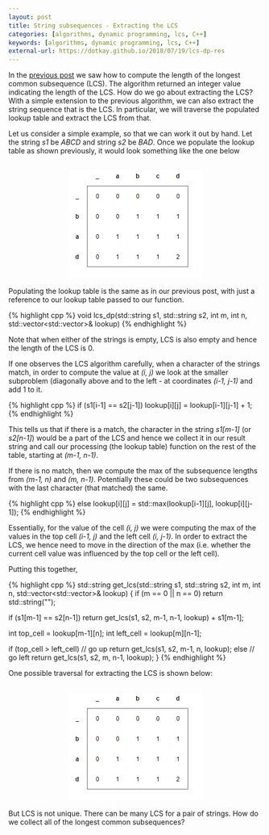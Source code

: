 ```yaml
---
layout: post
title: String subsequences - Extracting the LCS
categories: [algorithms, dynamic programming, lcs, C++]
keywords: [algorithms, dynamic programming, lcs, C++]
external-url: https://dotkay.github.io/2018/07/19/lcs-dp-res
---
```


In the [previous post](https://dotkay.github.io/2018/07/17/lcs-dp) we saw how to compute the length of the longest common subsequence (LCS). The algorithm returned an integer value indicating the length of the LCS. How do we go about extracting the LCS? With a simple extension to the previous algorithm, we can also extract the string sequence that is the LCS. In particular, we will traverse the populated lookup table and extract the LCS from that.

Let us consider a simple example, so that we can work it out by hand. Let the string *s1* be *ABCD* and string *s2* be *BAD*. Once we populate the lookup table as shown previously, it would look something like the one below

<br>
<div class="img_container">
<center><img src="https://raw.githubusercontent.com/dotkay/tmp/main/algo_illustrations/lcs.png"></center>
</div>

Populating the lookup table is the same as in our previous post, with just a reference to our lookup table passed to our function.

{% highlight cpp %}
void lcs_dp(std::string s1, std::string s2, int m, int n,
            std::vector<std::vector<int>>& lookup)
{% endhighlight %}

Note that when either of the strings is empty, LCS is also empty and hence the length of the LCS is 0. 

If one observes the LCS algorithm carefully, when a character of the strings match, in order to compute the value at *(i, j)* we look at the smaller subproblem (diagonally above and to the left - at coordinates *(i-1, j-1)* and add 1 to it.

{% highlight cpp %}
if (s1[i-1] == s2[j-1])
  lookup[i][j] = lookup[i-1][j-1] + 1;
{% endhighlight %}

This tells us that if there is a match, the character in the string *s1[m-1]* (or *s2[n-1]*) would be a part of the LCS and hence we collect it in our result string and call our processing (the lookup table) function on the rest of the table, starting at *(m-1, n-1)*.

If there is no match, then we compute the max of the subsequence lengths from *(m-1, n)* and *(m, n-1)*. Potentially these could be two subsequences with the last character (that matched) the same. 

{% highlight cpp %}
else 
  lookup[i][j] = std::max(lookup[i-1][j], lookup[i][j-1]);
{% endhighlight %}

Essentially, for the value of the cell *(i, j)* we were computing the max of the values in the top cell *(i-1, j)* and the left cell *(i, j-1)*. In order to extract the LCS, we hence need to move in the direction of the max (i.e. whether the current cell value was influenced by the top cell or the left cell). 

Putting this together, 

{% highlight cpp %}
std::string get_lcs(std::string s1, std::string s2, 
                    int m, int n, 
                    std::vector<std::vector<int>>& lookup)
{
  if (m == 0 || n == 0)
    return std::string("");
  
  if (s1[m-1] == s2[n-1])
    return get_lcs(s1, s2, m-1, n-1, lookup) + s1[m-1];
  
  int top_cell = lookup[m-1][n];
  int left_cell = lookup[m][n-1];

  if (top_cell > left_cell)
    // go up
    return get_lcs(s1, s2, m-1, n, lookup);
  else
    // go left
    return get_lcs(s1, s2, m, n-1, lookup);
}
{% endhighlight %}

One possible traversal for extracting the LCS is shown below:

<br>
<div class="img_container">
<center><img src="https://raw.githubusercontent.com/dotkay/tmp/main/algo_illustrations/lcs.png"></center>
</div>

But LCS is not unique. There can be many LCS for a pair of strings. How do we collect all of the longest common subsequences?
